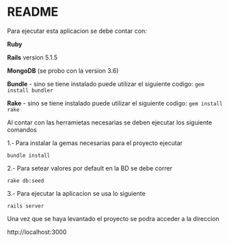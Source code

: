 # README

Para ejecutar esta aplicacion se debe contar con:

**Ruby**

**Rails** version 5.1.5

**MongoDB** (se probo con la version 3.6)

**Bundle** - sino se tiene instalado puede utilizar el siguiente codigo:
  `gem install bundler`

**Rake** - sino se tiene instalado puede utilizar el siguiente codigo:
  `gem install rake`
  
  
  
  Al contar con las herramietas necesarias se deben ejecutar los siguiente comandos

1.- Para instalar la gemas necesarias para el proyecto ejecutar

`bundle install`

2.- Para setear valores por default en la BD se debe correr 

`rake db:seed`

3.- Para ejecutar la aplicacion se usa lo siguiente

`rails server`

Una vez que se haya levantado el proyecto se podra acceder a la direccion

http://localhost:3000
